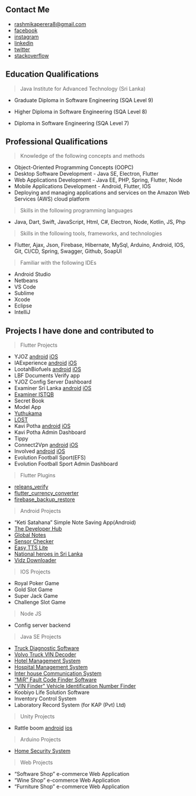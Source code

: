 
## Contact Me

 - rashmikaperera8@gmail.com
 - [facebook](https://www.facebook.com/rashmika.perera.161)
 - [instagram](https://www.instagram.com/zeesha.sheha/?igshid=1txgsgm7hfeg3)
 - [linkedin](http://linkedin.com/in/shehan-rashmika-76aa73161)
 - [twitter](https://twitter.com/SH_RASH)
 - [stackoverflow](https://stackoverflow.com/users/9103981/shehan-rashmika-perera)

## Education Qualifications

> Java Institute for Advanced Technology (Sri Lanka)

 - Graduate Diploma in Software Engineering (SQA Level 9)
 
 - Higher Diploma in Software Engineering (SQA Level 8)
 
 - Diploma in Software Engineering (SQA Level 7)


## Professional Qualifications

> Knowledge of the following concepts and methods

 - Object-Oriented Programming Concepts (OOPC)
 - Desktop Software Development - Java SE, Electron, Flutter
 - Web Applications Development - Java EE, PHP, Spring, Flutter, Node
 - Mobile Applications Development - Android, Flutter, IOS
 - Deploying and managing applications and services on the Amazon Web Services (AWS) cloud platform

> Skills in the following programming languages

- Java, Dart, Swift, JavaScript, Html, C#, Electron, Node, Kotlin, JS, Php

> Skills in the following tools, frameworks, and technologies

- Flutter, Ajax, Json, Firebase, Hibernate, MySql, Arduino, Android, IOS, Git, CI/CD, Spring, Swagger, Github, SoapUI

> Familiar with the following IDEs

- Android Studio
- Netbeans
- VS Code
- Sublime
- Xcode
- Eclipse
- IntelliJ

## Projects I have done and contributed to

> Flutter Projects

- YJOZ [android](https://play.google.com/store/apps/details?id=com.lootah.yjoz) [iOS](https://apps.apple.com/us/app/yjoz/id1638068042)
- IAExperience [android](https://play.google.com/store/apps/details?id=com.lootah.iaexp) [iOS](https://apps.apple.com/us/app/iaexperience/id6444019275)
- LootahBiofuels [android](https://play.google.com/store/apps/details?id=com.lootah.lbf) [iOS](https://apps.apple.com/us/app/lootah-biofuels/id6463200101)
- LBF Documents Verify app
- YJOZ Config Server Dashboard
- Examiner Sri Lanka [android](https://play.google.com/store/apps/details?id=com.treinetic.examiner) [iOS](https://apps.apple.com/lk/app/examiner-sri-lanka/id1493898111)
- [Examiner ISTQB](https://play.google.com/store/apps/details?id=com.treinetic.examiner.istqb)
- Secret Book
- Model App
- [Yuthukama](https://play.google.com/store/apps/details?id=com.treinetic.yuthukama) 
- [LOST](https://play.google.com/store/apps/details?id=com.zeesha.sheha.lostapp)
- Kavi Potha [android](https://play.google.com/store/apps/details?id=com.zeesha.sheha.kavipotha) [iOS](https://apps.apple.com/us/app/kavi-potha/id1569350098)
- Kavi Potha Admin Dashboard
- Tippy
- Connect2Vpn [android](https://play.google.com/store/apps/details?id=com.connect2vpn.app&hl=en&gl=US) [iOS](https://apps.apple.com/in/app/connect2vpn/id1565775173)
- Involved [android](https://play.google.com/store/apps/details?id=com.getinvolved.app) [iOS](https://apps.apple.com/us/app/involved-local-communities/id1584285770)
- Evolution Football Sport(EFS)
- Evolution Football Sport Admin Dashboard

> Flutter Plugins

- [releans_verify](https://pub.dev/packages/releans_verify)
- [flutter_currency_converter](https://pub.dev/packages/flutter_currency_converter)
- [firebase_backup_restore](https://pub.dev/packages/firebase_backup_restore)

> Android Projects

- “Keti Satahana” Simple Note Saving App(Android)
- [The Developer Hub](https://play.google.com/store/apps/details?id=com.zeesha.sheha.developerhub)
- [Global Notes](https://play.google.com/store/apps/details?id=com.zeesha.sheha.freenotes)
- [Sensor Checker](https://play.google.com/store/apps/details?id=com.zeesha.sheha.sensor_checker)
- [Easy TTS Lite](https://play.google.com/store/apps/details?id=com.zeesha.sheha.tts)
- [National heroes in Sri Lanka](https://play.google.com/store/apps/details?id=com.zeesha.sheha.sl_heroes)
- [Vidz Downloader](https://play.google.com/store/apps/details?id=com.dilan.vid.vidz_downloader)

> IOS Projects

- Royal Poker Game
- Gold Slot Game
- Super Jack Game
- Challenge Slot Game

> Node JS 

- Config server backend

> Java SE Projects

- [Truck Diagnostic Software](https://youtu.be/E3YZ4tA0egs)
- [Volvo Truck VIN Decoder](https://youtu.be/TPTVQDbb_Fg)
- [Hotel Management System ](https://www.youtube.com/watch?v=tsCv-ZVNsVg&ab_channel=TechnogenSoftwares)
- [Hospital Management System ](https://www.youtube.com/watch?v=lMevqM0oGuo)
- [Inter house Communication System](https://www.youtube.com/watch?v=hkMceLM0Fac)
- [“MiR” Fault Code Finder Software](https://www.youtube.com/watch?v=E3YZ4tA0egs)
- ["VIN Finder" Vehicle Identification Number Finder ](https://youtu.be/TPTVQDbb_Fg)
- Koobiyo Life Solution Software
- Inventory Control System
- Laboratory Record System (for KAP (Pvt) Ltd)

> Unity Projects

- Rattle boom [android](https://play.google.com/store/apps/details?id=com.treinetic.rattleboom) [ios](https://apps.apple.com/lk/app/rattle-boom/id1483212936)

> Arduino Projects

- [Home Security System ](https://www.youtube.com/watch?v=bcVOemEk3p0&feature=youtu.be)

> Web Projects

- “Software Shop” e-commerce Web Application
- “Wine Shop” e-commerce Web Application
- “Furniture Shop” e-commerce Web Application





